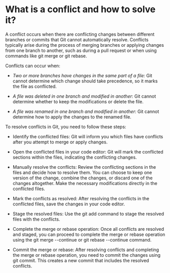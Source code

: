 # What is a conflict and how to solve it?
A conflict occurs when there are conflicting changes between different branches or commits that Git cannot automatically resolve. Conflicts typically arise during the process of merging branches or applying changes from one branch to another, such as during a pull request or when using commands like git merge or git rebase.

Conflicts can occur when:

- *Two or more branches have changes in the same part of a file:* Git cannot determine which change should take precedence, so it marks the file as conflicted.

- *A file was deleted in one branch and modified in another:* Git cannot determine whether to keep the modifications or delete the file.

- *A file was renamed in one branch and modified in another:* Git cannot determine how to apply the changes to the renamed file.

To resolve conflicts in Git, you need to follow these steps:

- Identify the conflicted files: Git will inform you which files have conflicts after you attempt to merge or apply changes.

- Open the conflicted files in your code editor: Git will mark the conflicted sections within the files, indicating the conflicting changes.

- Manually resolve the conflicts: Review the conflicting sections in the files and decide how to resolve them. You can choose to keep one version of the change, combine the changes, or discard one of the changes altogether. Make the necessary modifications directly in the conflicted files.

- Mark the conflicts as resolved: After resolving the conflicts in the conflicted files, save the changes in your code editor.

- Stage the resolved files: Use the git add command to stage the resolved files with the conflicts.

- Complete the merge or rebase operation: Once all conflicts are resolved and staged, you can proceed to complete the merge or rebase operation using the git merge --continue or git rebase --continue command.

- Commit the merge or rebase: After resolving conflicts and completing the merge or rebase operation, you need to commit the changes using git commit. This creates a new commit that includes the resolved conflicts.